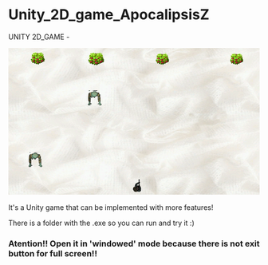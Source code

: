 # Unity_2D_game_ApocalipsisZ

UNITY 2D_GAME  - 

![alt text](https://github.com/mireyamdev-hub/Unity_2D_game_ApocalipsisZ/blob/main/ApocalipsisZ/capture/zombies.PNG)

It's a Unity game that can be implemented with more features!

There is a folder with the .exe so you can run and try it :)
### Atention!! Open it in 'windowed' mode because there is not exit button for full screen!!
